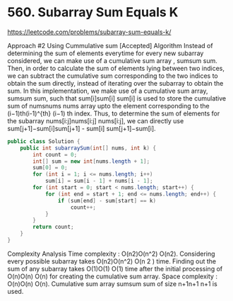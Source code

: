 # 560. Subarray Sum Equals K
https://leetcode.com/problems/subarray-sum-equals-k/

Approach #2 Using Cummulative sum [Accepted]
Algorithm
Instead of determining the sum of elements everytime for every new subarray considered, we can make use of a cumulative sum array , 
sumsum
sum. Then, in order to calculate the sum of elements lying between two indices, we can subtract the cumulative sum corresponding to the two indices to obtain the sum directly, instead of iterating over the subarray to obtain the sum.
In this implementation, we make use of a cumulative sum array, 
sumsum
sum, such that 
sum[i]sum[i]
sum[i] is used to store the cumulative sum of 
numsnums
nums array upto the element corresponding to the 
(i−1)th(i-1)^{th}
(i−1)
th
index. Thus, to determine the sum of elements for the subarray 
nums[i:j]nums[i:j]
nums[i:j], we can directly use 
sum[j+1]−sum[i]sum[j+1] - sum[i]
sum[j+1]−sum[i].

```java
public class Solution {
    public int subarraySum(int[] nums, int k) {
        int count = 0;
        int[] sum = new int[nums.length + 1];
        sum[0] = 0;
        for (int i = 1; i <= nums.length; i++)
            sum[i] = sum[i - 1] + nums[i - 1];
        for (int start = 0; start < nums.length; start++) {
            for (int end = start + 1; end <= nums.length; end++) {
                if (sum[end] - sum[start] == k)
                    count++;
            }
        }
        return count;
    }
}
```
Complexity Analysis
Time complexity : 
O(n2)O(n^2)
O(n2). Considering every possible subarray takes 
O(n2)O(n^2)
O(n
2
) time. Finding out the sum of any subarray takes 
O(1)O(1)
O(1) time after the initial processing of 
O(n)O(n)
O(n) for creating the cumulative sum array.
Space complexity : 
O(n)O(n)
O(n). Cumulative sum array 
sumsum
sum of size 
n+1n+1
n+1 is used.
